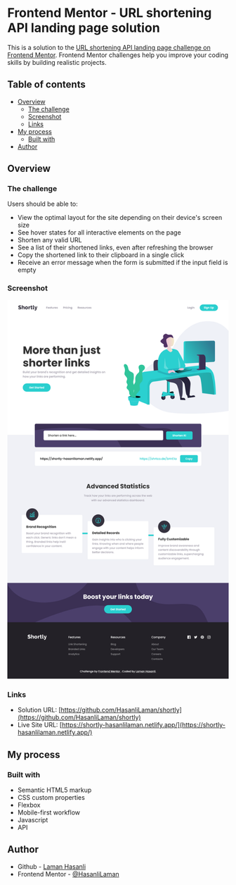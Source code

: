 # Frontend Mentor - URL shortening API landing page solution

This is a solution to the [URL shortening API landing page challenge on Frontend Mentor](https://www.frontendmentor.io/challenges/url-shortening-api-landing-page-2ce3ob-G). Frontend Mentor challenges help you improve your coding skills by building realistic projects.

## Table of contents

- [Overview](#overview)
  - [The challenge](#the-challenge)
  - [Screenshot](#screenshot)
  - [Links](#links)
- [My process](#my-process)
  - [Built with](#built-with)
- [Author](#author)

## Overview

### The challenge

Users should be able to:

- View the optimal layout for the site depending on their device's screen size
- See hover states for all interactive elements on the page
- Shorten any valid URL
- See a list of their shortened links, even after refreshing the browser
- Copy the shortened link to their clipboard in a single click
- Receive an error message when the form is submitted if the input field is empty

### Screenshot

![](./images/screenshot.png)

### Links

- Solution URL: [https://github.com/HasanliLaman/shortly](https://github.com/HasanliLaman/shortly)
- Live Site URL: [https://shortly-hasanlilaman.netlify.app/](https://shortly-hasanlilaman.netlify.app/)

## My process

### Built with

- Semantic HTML5 markup
- CSS custom properties
- Flexbox
- Mobile-first workflow
- Javascript
- API

## Author

- Github - [Laman Hasanli](https://github.com/HasanliLaman)
- Frontend Mentor - [@HasanliLaman](https://www.frontendmentor.io/profile/HasanliLaman)
